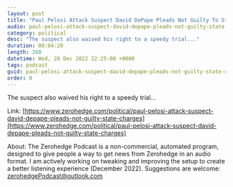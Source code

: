 ```yaml
---
layout: post
title: "Paul Pelosi Attack Suspect David DePape Pleads Not Guilty To State Charges"
audio: paul-pelosi-attack-suspect-david-depape-pleads-not-guilty-state-charges-0
category: political
desc: "The suspect also waived his right to a speedy trial..."
duration: 00:04:20
length: 260
datetime: Wed, 28 Dec 2022 22:25:00 +0000
tags: podcast
guid: paul-pelosi-attack-suspect-david-depape-pleads-not-guilty-state-charges-0
order: 0
---
```

The suspect also waived his right to a speedy trial...

Link: [https://www.zerohedge.com/political/paul-pelosi-attack-suspect-david-depape-pleads-not-guilty-state-charges](https://www.zerohedge.com/political/paul-pelosi-attack-suspect-david-depape-pleads-not-guilty-state-charges)

About: The Zerohedge Podcast is a non-commercial, automated program, designed to give people a way to get news from Zerohedge in an audio format.  I am actively working on tweaking and improving the setup to create a better listening experience (December 2022).  Suggestions are welcome: [zerohedgePodcast@outlook.com](mailto:zerohedgePodcast@outlook.com)